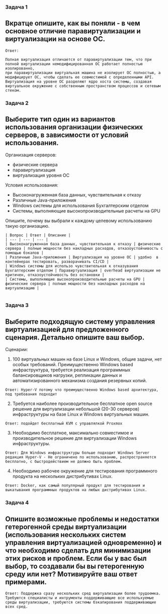 ### Задача 1
## Вкратце опишите, как вы поняли - в чем основное отличие паравиртуализации и виртуализации на основе ОС.

```
Ответ:

Полная виртуализация отличается от паравиртуализации тем, что при полной виртуализации немодифицированная ОС работает полностью изолированно, 
при паравиртуализации виртуальная машина не изолирует ОС полностью, а модифицирует ОС, чтобы сделать ее совместимой с определенными API.
Виртуализация на уровне ОС разделяют ядро хоста системы, создавая виртуальное окружение с собственным пространством процессов и сетевым стеком.

```

### Задача 2
## Выберите тип один из вариантов использования организации физических серверов, в зависимости от условий использования.

Организация серверов:

- физические сервера
- паравиртуализация
- виртуализация уровня ОС

Условия использования:

- Высоконагруженная база данных, чувствительная к отказу
- Различные Java-приложения
- Windows системы для использования Бухгалтерским отделом
- Системы, выполняющие высокопроизводительные расчеты на GPU


Опишите, почему вы выбрали к каждому целевому использованию такую организацию.

```
| Вопрос | Ответ | Описание |
| --- | --- | --- |
| Высоконагруженная база данных, чувствительная к отказу | физические  сервера | полные мощности без накладных расходов, отказоустойчивость с помощью бэкапов |
| Различные Java-приложения | Виртуализация на уровне ОС | удобно  в контейнерах тестировать, разворачивать CI/CD |
| Windows системы для использо чувствительная к отказувания Бухгалтерским отделом | Паравиртуализация | overhead виртуализации не критичен, отказоустойчивость без остановки | 
| Системы, выполняющие высокопроизводительные расчеты на GPU | физические сервера | полные мощности без накладных расходов на виртуализацию |


```

### Задача 3

## Выберите подходящую систему управления виртуализацией для предложенного сценария. Детально опишите ваш выбор.

Сценарии:

1. 100 виртуальных машин на базе Linux и Windows, общие задачи, нет особых требований. Преимущественно Windows based инфраструктура, требуется реализация программных балансировщиков нагрузки, репликации данных и автоматизированного механизма создания резервных копий.
```
Ответ: Hyper-V потому что преимущественно Windows based архитектура, под требования подходит
```

2. Требуется наиболее производительное бесплатное open source решение для виртуализации небольшой (20-30 серверов) инфраструктуры на базе Linux и Windows виртуальных машин.
```
Ответ: подойдет бесплатный KVM с управлялкой Proxmox 

```
3. Необходимо бесплатное, максимально совместимое и производительное решение для виртуализации Windows инфраструктуры.
```
Ответ: Для Windows инфраструктуры больше подходит Windows Server редакция Hyper-V - Не ограничено по использованию, распространяется бесплатно, с быстродействием не должно быть проблем.

```
4. Необходимо рабочее окружение для тестирования программного продукта на нескольких дистрибутивах Linux.
```
Ответ: Docker, как самый популярный продукт для тестирования и выкатывания программных продуктов на любых дистрибутивах Linux.

```

### Задача 4

## Опишите возможные проблемы и недостатки гетерогенной среды виртуализации (использования нескольких систем управления виртуализацией одновременно) и что необходимо сделать для минимизации этих рисков и проблем. Если бы у вас был выбор, то создавали бы вы гетерогенную среду или нет? Мотивируйте ваш ответ примерами.

```
Ответ: Поддержка сразу нескольких сред виртуализации более трудоемка. Требуются специалисты и интрументы поддерживающие все испольхуемые среды виртуализации, требуются системы бэкапирования поддерживающие всех сред.
 
```
